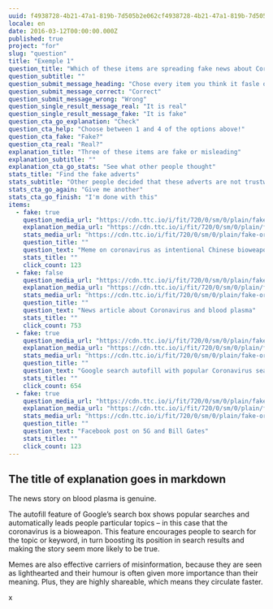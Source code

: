 ```yaml
---
uuid: f4938728-4b21-47a1-819b-7d505b2e062cf4938728-4b21-47a1-819b-7d505b2e062c
locale: en
date: 2016-03-12T00:00:00.000Z
published: true
project: "for"
slug: "question"
title: "Exemple 1"
question_title: "Which of these items are spreading fake news about Coronoavirus?"
question_subtitle: ""
question_submit_message_heading: "Chose every item you think it fasle or misleading"
question_submit_message_correct: "Correct"
question_submit_message_wrong: "Wrong"
question_single_result_message_real: "It is real"
question_single_result_message_fake: "It is fake"
question_cta_go_explanation: "Check"
question_cta_help: "Choose between 1 and 4 of the options above!"
question_cta_fake: "Fake?"
question_cta_real: "Real?"
explanation_title: "Three of these items are fake or misleading"
explanation_subtitle: ""
explanation_cta_go_stats: "See what other people thought"
stats_title: "Find the fake adverts"
stats_subtitle: "Other people decided that these adverts are not trustworthy"
stats_cta_go_again: "Give me another"
stats_cta_go_finish: "I'm done with this"
items:
  - fake: true
    question_media_url: "https://cdn.ttc.io/i/fit/720/0/sm/0/plain/fake-or-real-news-edition/corona1.jpg"
    explanation_media_url: "https://cdn.ttc.io/i/fit/720/0/sm/0/plain/fake-or-real-news-edition/corona1.jpg"
    stats_media_url: "https://cdn.ttc.io/i/fit/720/0/sm/0/plain/fake-or-real-news-edition/corona1.jpg"
    question_title: ""
    question_text: "Meme on coronavirus as intentional Chinese bioweapon"
    stats_title: ""
    click_count: 123
  - fake: false
    question_media_url: "https://cdn.ttc.io/i/fit/720/0/sm/0/plain/fake-or-real-news-edition/corona2.png"
    explanation_media_url: "https://cdn.ttc.io/i/fit/720/0/sm/0/plain/fake-or-real-news-edition/corona2.png"
    stats_media_url: "https://cdn.ttc.io/i/fit/720/0/sm/0/plain/fake-or-real-news-edition/corona2.png"
    question_title: ""
    question_text: "News article about Coronavirus and blood plasma"
    stats_title: ""
    click_count: 753
  - fake: true
    question_media_url: "https://cdn.ttc.io/i/fit/720/0/sm/0/plain/fake-or-real-news-editioncorona3.jpg"
    explanation_media_url: "https://cdn.ttc.io/i/fit/720/0/sm/0/plain/fake-or-real-news-editioncorona3.jpg"
    stats_media_url: "https://cdn.ttc.io/i/fit/720/0/sm/0/plain/fake-or-real-news-editioncorona3.jpg"
    question_title: ""
    question_text: "Google search autofill with popular Coronavirus search terms"
    stats_title: ""
    click_count: 654
  - fake: true
    question_media_url: "https://cdn.ttc.io/i/fit/720/0/sm/0/plain/fake-or-real-news-edition/corona4.png"
    explanation_media_url: "https://cdn.ttc.io/i/fit/720/0/sm/0/plain/fake-or-real-news-edition/corona4.png"
    stats_media_url: "https://cdn.ttc.io/i/fit/720/0/sm/0/plain/fake-or-real-news-edition/corona4.png"
    question_title: ""
    question_text: "Facebook post on 5G and Bill Gates"
    stats_title: ""
    click_count: 123
---
```

## The title of explanation goes in markdown

The news story on blood plasma is genuine.

The autofill feature of Google’s search box shows popular searches and automatically leads people particular topics – in this case that the coronavirus is a bioweapon. This feature encourages people to search for the topic or keyword, in turn boosting its position in search results and making the story seem more likely to be true.

Memes are also effective carriers of misinformation, because they are seen as lighthearted and their humour is often given more importance than their meaning. Plus, they are highly shareable, which means they circulate faster. 

x
